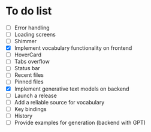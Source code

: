 # To do list

- [ ] Error handling
- [ ] Loading screens
- [ ] Shimmer
- [x] Implement vocabulary functionality on frontend
- [ ] HoverCard
- [ ] Tabs overflow
- [ ] Status bar
- [ ] Recent files
- [ ] Pinned files
- [x] Implement generative text models on backend
- [ ] Launch a release
- [ ] Add a reliable source for vocabulary
- [ ] Key bindings
- [ ] History
- [ ] Provide examples for generation (backend with GPT)
